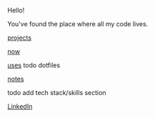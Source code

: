 Hello!

You've found the place where all my code lives.

[projects](https://github.com/griffinht?tab=repositories)

[now](https://github.com/users/griffinht/projects/3)

[uses](https://notes.griffinht.com/uses) todo dotfiles

[notes](https://notes.griffinht.com/software+development)

<!--
todo page view analytics!
todo now page
(todo add ur pfp to this page) [inspiration](https://zzetao.github.io/awesome-github-profile/)
https://github.com/guilyx commit stats
https://github.com/JessicaLim8 word cloud
-->

todo add tech stack/skills section


[LinkedIn](https://www.linkedin.com/in/griffinht/)
